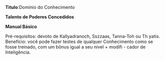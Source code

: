 **Titulo**:Domínio do Conhecimento

**Talento de Poderes Concedidos**

**Manual Básico**

 Pré-requisitos: devoto de Kallyadranoch, Sszzaas, Tanna-Toh ou Th yatis. Benefício: você pode fazer testes de qualquer Conhecimento como se fosse treinado, com um bônus igual a seu nível + modifi - cador de Inteligência.